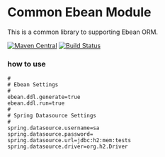 # Common Ebean Module

This is a common library to supporting Ebean ORM.

[![Maven Central](https://maven-badges.herokuapp.com/maven-central/nz.net.osnz.common/common-ebean/badge.svg)](https://maven-badges.herokuapp.com/maven-central/nz.net.osnz.common/common-ebean)
[![Build Status](https://travis-ci.org/OpenSourceNZ/common-ebean.svg?branch=master)](https://travis-ci.org/OpenSourceNZ/common-ebean)

### how to use
```$xslt
#
# Ebean Settings
#
ebean.ddl.generate=true
ebean.ddl.run=true
#
# Spring Datasource Settings
#
spring.datasource.username=sa
spring.datasource.password=
spring.datasource.url=jdbc:h2:mem:tests
spring.datasource.driver=org.h2.Driver

```